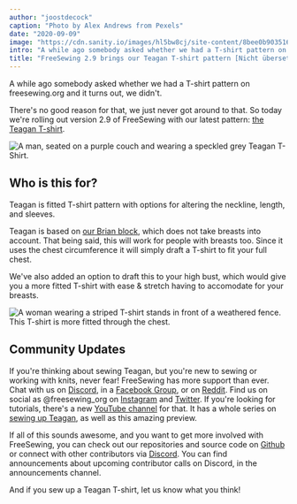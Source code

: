 ```yaml
---
author: "joostdecock"
caption: "Photo by Alex Andrews from Pexels"
date: "2020-09-09"
image: "https://cdn.sanity.io/images/hl5bw8cj/site-content/8bee0b9035162c14da54744b24539e56a8e16e27-2000x1500.jpg"
intro: "A while ago somebody asked whether we had a T-shirt pattern on freesewing.org and it turns out, we didn't."
title: "FreeSewing 2.9 brings our Teagan T-shirt pattern [Nicht übersetzt]"
---
```


A while ago somebody asked whether we had a T-shirt pattern on freesewing.org and it turns out, we didn't.
 
There's no good reason for that, we just never got around to that.
So today we're rolling out version 2.9 of FreeSewing with our latest pattern: [the Teagan T-shirt](/designs/teagan/).

![A man, seated on a purple couch and wearing a speckled grey Teagan T-Shirt.](https://posts.freesewing.org/uploads/teagan1_2904162431.jpg)

## Who is this for?

Teagan is fitted T-shirt pattern with options for altering the neckline, length, and sleeves.

Teagan is based on [our Brian block](/designs/brian/), which does not take breasts into account. 
That being said, this will work for people with breasts too. 
Since it uses the chest circumference it will simply draft a T-shirt to fit your full chest. 

We've also added an option to draft this to your high bust, which would give you a more fitted T-shirt 
with ease & stretch having to accomodate for your breasts.

![A woman wearing a striped T-shirt stands in front of a weathered fence. This T-shirt is more fitted through the chest.](https://posts.freesewing.org/uploads/teagan3_8ff8115d75.jpg)

## Community Updates

If you're thinking about sewing Teagan, but you're new to sewing or working with knits, never fear! 
FreeSewing has more support than ever. Chat with us on [Discord](https://discord.freesewing.org/), in a [Facebook Group](https://www.facebook.com/groups/627769821272714), or on [Reddit](https://www.reddit.com/r/freesewing/). 
Find us on social as @freesewing_org on [Instagram](https://www.instagram.com/freesewing_org/) and [Twitter](https://twitter.com/freesewing_org). If you're looking for tutorials, there's 
a new [YouTube channel](https://www.youtube.com/channel/UCLAyxEL72gHvuKBpa-GmCvQ) for that. It has a whole 
series on [sewing up Teagan](https://www.youtube.com/playlist?list=PLY9EmRuXR20Y7FonIHD6mX9yIpFh_emX1), as well as this amazing preview. 

<YouTube id='3UGJSNxNe8I' />

If all of this sounds awesome, and you want to get more involved with FreeSewing, you can check out 
our repositories and source code on [Github](https://github.com/freesewing/) or connect with other 
contributors via [Discord](https://discord.freesewing.org/). You can find announcements about upcoming contributor calls 
on Discord, in the announcements channel.

And if you sew up a Teagan T-shirt, let us know what you think!


